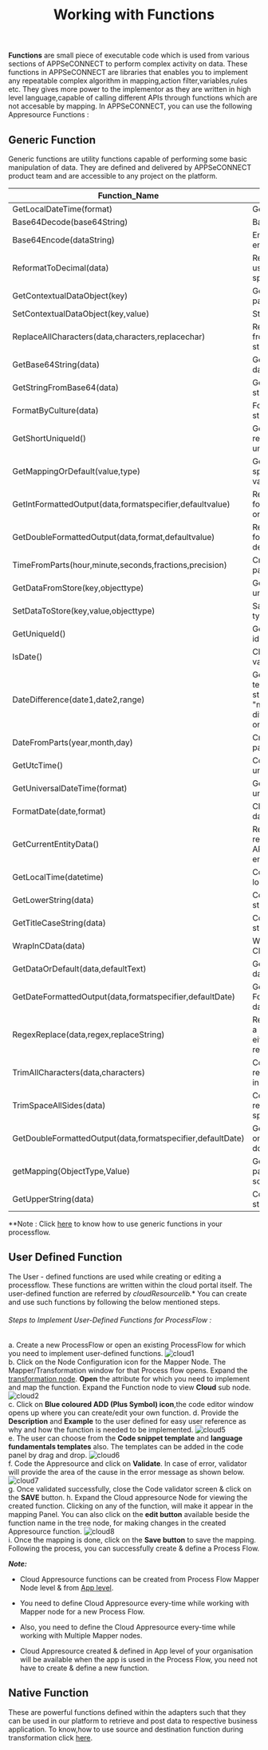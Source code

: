 ﻿---
title: "Working with Functions"
description: "Learn how to use our default and user defined functions."
keywords: "generic function, native function, user-defined function, cloud function"
toc: true
tag: developers
category: "Processflow"
menus: 
    mapperprocessflow:
        title: "Working with Functions"
        weight: 8
        icon: fa fa-file-word-o
        identifier: different functions
---

**Functions** are small piece of executable code which is used from various sections of APPSeCONNECT to perform complex activity on data. 
These functions in APPSeCONNECT are libraries that enables you to implement any repeatable complex algorithm in mapping,action filter,variables,rules etc. 
They gives more power to the implementor as they are written in high level language,capable of calling different APIs through functions which are not accesable by mapping.
In APPSeCONNECT, you can use the following Appresource Functions :

## Generic Function

Generic functions are utility functions capable of performing some basic manipulation of data. 
They are defined and delivered by APPSeCONNECT product team and are accessible to any project on the platform.  

|Function_Name|Description|Example|
|-----------------------|---|----------------------|
|GetLocalDateTime(format)|Gets the local date time|[genericlib:GetLocalDateTime('yyyy-dd-MM')]|
|Base64Decode(base64String)|Base64Decode(base64String)|Base64Decode(base64String)|
|Base64Encode(dataString)|Encodes the data into base64 encoded string|[genericlib:Base64Encode(dataString)]|
|ReformatToDecimal(data)|Reformats a decimal value using the number format specified to local environment|[genericlib:ReformatToDecimal(data)]|
|GetContextualDataObject(key)|Gets a contextual data for a particular sync operation|[genericlib:GetContextualDataObject(key)]|
|SetContextualDataObject(key,value)|Stores contextual sync data|[genericlib:SetContextualDataObject(key, value)]|
|ReplaceAllCharacters(data,characters,replacechar)|Replaces a set of characters from data with a replacement string|[genericlib:ReplaceAllCharacters(data,characters,replacechar)]|
|GetBase64String(data)|Gets base64 string from a data|[genericlib:GetBase64String(data)]|
|GetStringFromBase64(data)|Gets a data from a base64 string|[genericlib:GetStringFromBase64(data)]|
|FormatByCulture(data)|Formats a data to local culture string|[genericlib:FormatByCulture(data)]|
|GetShortUniqueId()|Gets short hand representation of a globally unique identifier|[genericlib:GetShortUniqueId()]|
|GetMappingOrDefault(value,type)|Gets a look up type for a specific value or return the value itself|[genericlib:GetMappingOrDefault(value,type)]|
|GetIntFormattedOutput(data,formatspecifier,defaultvalue)|Returns the formatted output for an integer data passed in or the default value specified|[genericlib:GetIntFormattedOutput(data, formatspecifier, defaultvalue)]|
|GetDoubleFormattedOutput(data,format,defaultvalue)|Returns the formatted output for a double value or the default value specified|[genericlib:GetDoubleFormattedOutput(data, format, defaultvalue)]|
|TimeFromParts(hour,minute,seconds,fractions,precision)|Creates a time from values passed in as parameter|[genericlib:TimeFromParts(hour,minute,seconds,fractions,precision)]|
|GetDataFromStore(key,objecttype)|Gets data from storage for a unique key and object type|[genericlib:GetDataFromStore(key,schema)]|
|SetDataToStore(key,value,objecttype)|Saves data by key and object types|[genericlib:SetDataToStore(key,value,objecttype)]|
|GetUniqueId()|Generates a globally unique identifier|[genericlib:GetUniqueId()]|
|IsDate()|Checks whether the string is a valid date|[genericlib:IsDate()]|
|DateDifference(date1,date2,range)|Gets difference of two dates in terms of range value. Valid string values of range is "month", "day" or "year". The difference is calculated based on the range passed in|[genericlib:DateDifference(date1,date2,range)]|
|DateFromParts(year,month,day)|Creates a date from values passed in|[genericlib:DateFromParts(year,month,day)]|
|GetUtcTime()|Converts a local time to universal time|[genericlib:GetUtcTime()]|
|GetUniversalDateTime(format)|Gets a string representation of universal time|[genericlib:GetUniversalDateTime(format)]|
|FormatDate(date,format)|Changes format of a particular date|[genericlib:FormatDate(date,format)]|
|GetCurrentEntityData()|Returns an XML representation of APPSeCONNECT generated entity bucket|[genericlib:GetCurrentEntityData()]|
|GetLocalTime(datetime)|Converts an UTC date time to local datetime equivalent|[genericlib:GetLocalTime(datetime)]|
|GetLowerString(data)|Converts the data to a lower string case|[genericlib:GetUpperString(data)]|
|GetTitleCaseString(data)|Converts data to title case string|[genericlib:GetTitleCaseString(data)]|
|WrapInCData(data)|Wrap the data passed to a CData construct|[genericlib:WrapInCData(data)]|
|GetDataOrDefault(data,defaultText)|Gets the string equivalent of data passed or default text|[genericlib:GetDataOrDefault(data,"insync")]|
|GetDateFormattedOutput(data,formatspecifier,defaultDate)|Gets formatted date based on Format specified or default date passed|[genericlib:GetDateFormattedOutput(data,"dd/mm/yyyy","01/01/2010")]|
|RegexReplace(data,regex,replaceString)|Replaces the data string using a regular expression with either nothing or with the replacestring passed|[genericlib:RegexReplace(data,"[a-z]+"," ")]|
|TrimAllCharacters(data,characters)|Converts data to string and removes all characters passed in|[genericlib:TrimAllCharacters(data,"$@^")]|
|TrimSpaceAllSides(data)|Converts data to string and removes all leading white spaces|[genericlib:TrimSpaceAllSides(data)]|
|GetDoubleFormattedOutput(data,formatspecifier,defaultDate)|Gets formatted double based on Format specified or default double value passed|[genericlib:GetDoubleFormattedOutput(data,"%00d","30")]|
|getMapping(ObjectType,Value)|Gets value mapping for a particular type from either source or destination|[genericlib:getMapping("Currency" ,"$")]|
|GetUpperString(data)|Converts the data to an upper string case|[genericlib:GetUpperString(data)]|

**Note : Click [here](/transformation/using-library-methods/) to know how to use generic functions in your processflow.

## User Defined Function

The User - defined functions are used while creating or editing a processflow. These functions are written within the cloud portal itself. The user-defined function are referred by *cloudResourcelib.** You can create and use such functions by following the below mentioned steps.

###### Steps to Implement User-Defined Functions for ProcessFlow :

a.	Create a new ProcessFlow or open an existing ProcessFlow for which you need to implement user-defined functions. 
![cloud1](/staticfiles/processflow/media/mapper/cloudfunction1.png)    
b. Click on the Node Configuration icon for the Mapper Node. The Mapper/Transformation window for that Process flow opens. Expand the [transformation node](/transformation/getting-started-with-mapping/#structure-of-mapping). 
**Open** the attribute for which you need to implement and map the function. Expand the Function node to view **Cloud** sub node.
![cloud2](/staticfiles/processflow/media/mapper/cloudfunction2.png)  
c. Click on **Blue coloured ADD (Plus Symbol) icon**,the code editor window opens up where you can create/edit your own function.
d. Provide the **Description** and **Example** to the user defined for easy user reference as why and how the function is needed to be implemented.
![cloud5](/staticfiles/processflow/media/mapper/cloudfunction3.png)  
e. The user can choose from the **Code snippet template** and **language fundamentals templates** also. The templates can be added in the code panel by drag and drop. 
![cloud6](/staticfiles/processflow/media/mapper/cloudappresource-6.png)  
f.	Code the Appresource and click on **Validate**. In case of error, validator will provide the area of the cause in the error message as shown below. 
![cloud7](/staticfiles/processflow/media/mapper/cloudappresource-7.png)  
g. Once validated successfully, close the Code validator screen & click on the **SAVE** button.
h.	Expand the Cloud appresource Node for viewing the created function. Clicking on any of the function, will make it appear in the mapping Panel. You can also click on the **edit button** available beside the function name in the tree node, for making changes in the created Appresource function.
![cloud8](/staticfiles/processflow/media/mapper/cloudappresource-8.png)  
i. Once the mapping is done, click on the **Save button** to save the mapping.
Following the process, you can successfully create & define a Process Flow.  

**_Note:_**

- Cloud Appresource functions can be created from Process Flow Mapper Node level & from [App level](/accessing%20portal/accessing-portal/#b-choosing-app).

- You need to define Cloud Appresource every-time while working with Mapper node for a new Process Flow.

- Also, you need to define the Cloud Appresource every-time while working with Multiple Mapper nodes.

- Cloud Appresource created & defined in App level of your organisation will be available when the app is used in the Process Flow, you need not have to create & define a new function.


## Native Function

These are powerful functions defined within the adapters such that they can be used in our platform to retrieve and post data to respective business application. 
To know,how to use source and destination function during transformation click [here](/transformation/using-library-methods/).

